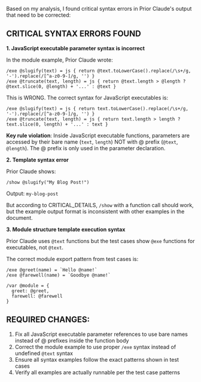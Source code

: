 Based on my analysis, I found critical syntax errors in Prior Claude's output that need to be corrected:

## CRITICAL SYNTAX ERRORS FOUND

**1. JavaScript executable parameter syntax is incorrect**

In the module example, Prior Claude wrote:
```mlld
/exe @slugify(text) = js { return @text.toLowerCase().replace(/\s+/g, '-').replace(/[^a-z0-9-]/g, '') }
/exe @truncate(text, length) = js { return @text.length > @length ? @text.slice(0, @length) + '...' : @text }
```

This is WRONG. The correct syntax for JavaScript executables is:
```mlld
/exe @slugify(text) = js { return text.toLowerCase().replace(/\s+/g, '-').replace(/[^a-z0-9-]/g, '') }
/exe @truncate(text, length) = js { return text.length > length ? text.slice(0, length) + '...' : text }
```

**Key rule violation**: Inside JavaScript executable functions, parameters are accessed by their bare name (`text`, `length`) NOT with @ prefix (`@text`, `@length`). The @ prefix is only used in the parameter declaration.

**2. Template syntax error**

Prior Claude shows:
```mlld
/show @slugify("My Blog Post!")
```
Output: `my-blog-post`

But according to CRITICAL_DETAILS, `/show` with a function call should work, but the example output format is inconsistent with other examples in the document.

**3. Module structure template execution syntax**

Prior Claude uses `@text` functions but the test cases show `@exe` functions for executables, not `@text`.

The correct module export pattern from test cases is:
```mlld
/exe @greet(name) = `Hello @name!`
/exe @farewell(name) = `Goodbye @name!`

/var @module = {
  greet: @greet,
  farewell: @farewell
}
```

## REQUIRED CHANGES:

1. Fix all JavaScript executable parameter references to use bare names instead of @ prefixes inside the function body
2. Correct the module example to use proper `/exe` syntax instead of undefined `@text` syntax
3. Ensure all syntax examples follow the exact patterns shown in test cases
4. Verify all examples are actually runnable per the test case patterns